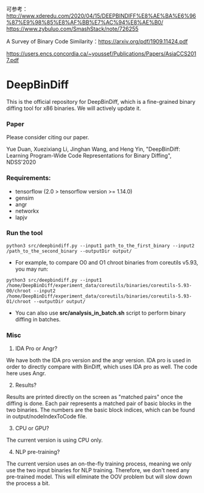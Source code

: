
可参考：
http://www.xderedu.com/2020/04/15/DEEPBINDIFF%E8%AE%BA%E6%96%87%E9%98%85%E8%AF%BB%E7%AC%94%E8%AE%B0/
https://www.zybuluo.com/SmashStack/note/726255

A Survey of Binary Code Similarity：https://arxiv.org/pdf/1909.11424.pdf

https://users.encs.concordia.ca/~youssef/Publications/Papers/AsiaCCS2017.pdf

# DeepBinDiff

This is the official repository for DeepBinDiff, which is a fine-grained binary diffing tool for x86 binaries. We will actively update it.

### Paper
Please consider citing our paper.

Yue Duan, Xuezixiang Li, Jinghan Wang, and Heng Yin, "DeepBinDiff: Learning Program-Wide Code Representations for Binary Diffing", NDSS'2020


### Requirements:

* tensorflow (2.0 > tensorflow version >= 1.14.0)
* gensim
* angr
* networkx
* lapjv



### Run the tool


```
python3 src/deepbindiff.py --input1 path_to_the_first_binary --input2 /path_to_the_second_binary --outputDir output/
```

* For example, to compare O0 and O1 chroot binaries from coreutils v5.93, you may run:

```
python3 src/deepbindiff.py --input1 /home/DeepBinDiff/experiment_data/coreutils/binaries/coreutils-5.93-O0/chroot --input2 /home/DeepBinDiff/experiment_data/coreutils/binaries/coreutils-5.93-O1/chroot --outputDir output/
```


* You can also use **src/analysis_in_batch.sh** script to perform binary diffing in batches.


### Misc
1. IDA Pro or Angr?

We have both the IDA pro version and the angr version. IDA pro is used in order to directly compare with BinDiff, which uses IDA pro as well. The code here uses Angr.

2. Results?

Results are printed directly on the screen as "matched pairs" once the diffing is done. Each pair represents a matched pair of basic blocks in the two binaries. The numbers are the basic block indices, which can be found in output/nodeIndexToCode file.

3. CPU or GPU?

The current version is using CPU only. 

4. NLP pre-training?

The current version uses an on-the-fly training process, meaning we only use the two input binaries for NLP training. Therefore, we don't need any pre-trained model. This will eliminate the OOV problem but will slow down the process a bit.
